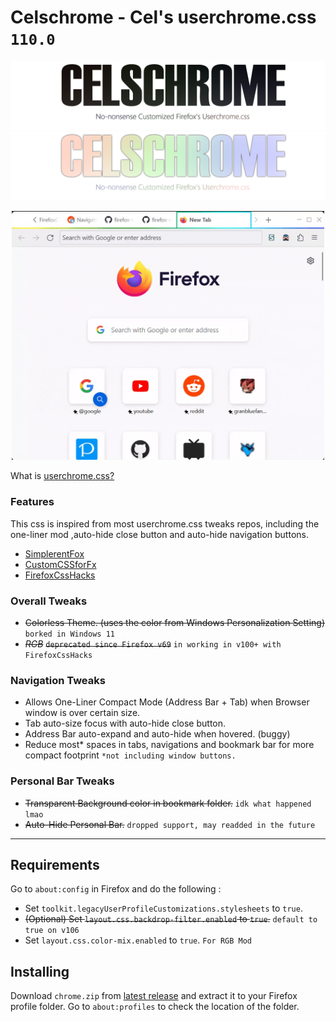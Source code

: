 # Celschrome - Cel's userchrome.css  `110.0`

![Main](assets/showcase/title-light.png#gh-light-mode-only)
![Main2](assets/showcase/title-dark2.png#gh-dark-mode-only)  

<p align="center">
  <picture>
    <source media="(prefers-color-scheme: dark)" srcset="assets/darkwindow.gif" width="500">
    <img src="assets/lightwindow.gif" width="500">
  </picture>
</p>

What is [userchrome.css?](https://www.userchrome.org/)

### Features

This css is inspired from most userchrome.css tweaks repos, including the one-liner mod ,auto-hide close button and auto-hide navigation buttons.

- [SimplerentFox](https://github.com/migueravila/SimplerentFox)  
- [CustomCSSforFx](https://github.com/Aris-t2/CustomCSSforFx)  
- [FirefoxCssHacks](https://github.com/MrOtherGuy/firefox-csshacks)

### Overall Tweaks

- ~~Colorless Theme. (uses the color from Windows Personalization Setting)~~ `borked in Windows 11`
- ~~*RGB*~~ ~~`deprecated since Firefox v69`~~ `in working in v100+ with FirefoxCssHacks`

### Navigation Tweaks  

- Allows One-Liner Compact Mode (Address Bar + Tab) when Browser window is over certain size.
- Tab auto-size focus with auto-hide close button.
- Address Bar auto-expand and auto-hide when hovered. (buggy)  
- Reduce most* spaces in tabs, navigations and bookmark bar for more compact footprint `*not including window buttons.`  

### Personal Bar Tweaks  

- ~~Transparent Background color in bookmark folder.~~ `idk what happened lmao`  
- ~~Auto-Hide Personal Bar.~~ `dropped support, may readded in the future`

---

## Requirements

Go to `about:config` in Firefox and do the following :  

- Set `toolkit.legacyUserProfileCustomizations.stylesheets` to `true`.  
- ~~(Optional) Set `layout.css.backdrop-filter.enabled` to `true`.~~ `default to true on v106`  
- Set `layout.css.color-mix.enabled` to `true`. `For RGB Mod`  

## Installing  

Download `chrome.zip` from [latest release](https://github.com/koushiroue/celschrome/releases/latest) and extract it to your Firefox profile folder.
Go to `about:profiles` to check the location of the folder.
